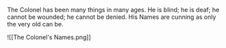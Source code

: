 The Colonel has been many things in many ages. He is blind; he is deaf; he cannot be wounded; he cannot be denied. His Names are cunning as only the very old can be.

![[The Colonel's Names.png]]